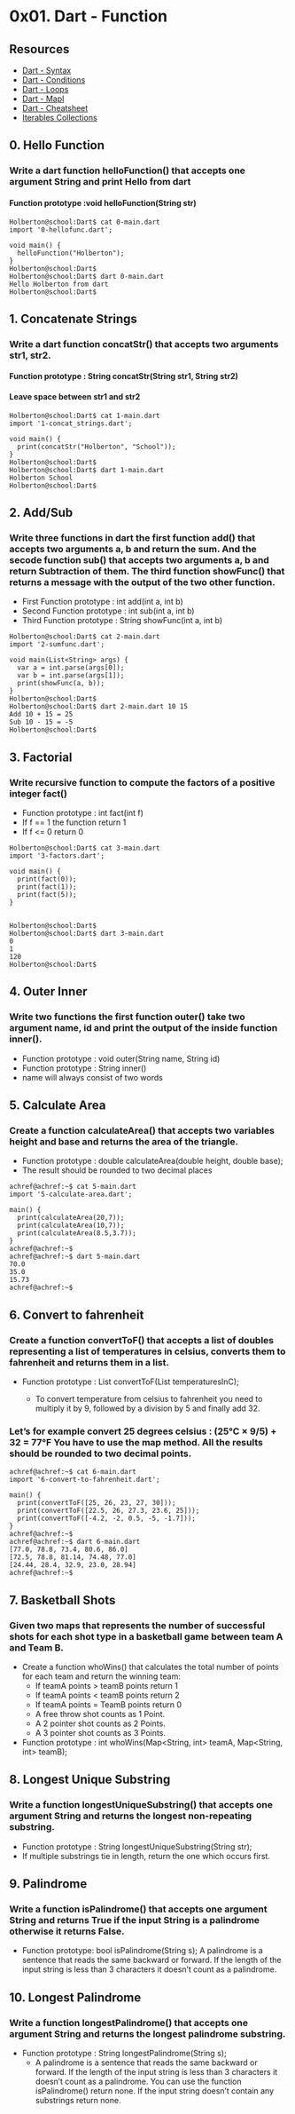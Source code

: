 # 0x01. Dart - Function
## Resources
- [Dart - Syntax](https://www.tutorialspoint.com/dart_programming/dart_programming_syntax.htm) 
- [Dart - Conditions](https://www.tutorialspoint.com/dart_programming/dart_programming_decision_making.htm)
- [Dart - Loops](https://www.tutorialspoint.com/dart_programming/dart_programming_loops.htm)
- [Dart - MapI](https://www.tutorialspoint.com/dart_programming/dart_programming_map.htm)
- [Dart - Cheatsheet](https://dart.dev/codelabs/dart-cheatsheet)
- [Iterables Collections](https://dart.dev/codelabs/iterables)
## 0. Hello Function
### Write a dart function helloFunction() that accepts one argument String and print Hello <str> from dart
#### Function prototype :void helloFunction(String str)
```
Holberton@school:Dart$ cat 0-main.dart
import '0-hellofunc.dart';

void main() {
  helloFunction("Holberton");
}
Holberton@school:Dart$
Holberton@school:Dart$ dart 0-main.dart
Hello Holberton from dart
Holberton@school:Dart$
```
## 1. Concatenate Strings
### Write a dart function concatStr() that accepts two arguments str1, str2.
#### Function prototype : String concatStr(String str1, String str2)
#### Leave space between str1 and str2
```
Holberton@school:Dart$ cat 1-main.dart
import '1-concat_strings.dart';

void main() {
  print(concatStr("Holberton", "School"));
}
Holberton@school:Dart$
Holberton@school:Dart$ dart 1-main.dart
Holberton School
Holberton@school:Dart$
```
## 2. Add/Sub
### Write three functions in dart the first function add() that accepts two arguments a, b and return the sum. And the secode function sub() that accepts two arguments a, b and return Subtraction of them. The third function showFunc() that returns a message with the output of the two other function.
* First Function prototype : int add(int a, int b)
* Second Function prototype : int sub(int a, int b)
* Third Function prototype : String showFunc(int a, int b)
```
Holberton@school:Dart$ cat 2-main.dart
import '2-sumfunc.dart';

void main(List<String> args) {
  var a = int.parse(args[0]);
  var b = int.parse(args[1]);
  print(showFunc(a, b));
}
Holberton@school:Dart$
Holberton@school:Dart$ dart 2-main.dart 10 15
Add 10 + 15 = 25
Sub 10 - 15 = -5
Holberton@school:Dart$
```
## 3. Factorial
### Write recursive function to compute the factors of a positive integer fact()
* Function prototype : int fact(int f)
* If f == 1 the function return 1
* If f <= 0 return 0
```
Holberton@school:Dart$ cat 3-main.dart
import '3-factors.dart';

void main() {
  print(fact(0));
  print(fact(1));
  print(fact(5));
}


Holberton@school:Dart$
Holberton@school:Dart$ dart 3-main.dart
0
1
120
Holberton@school:Dart$
```
## 4. Outer Inner
### Write two functions the first function outer() take two argument name, id and print the output of the inside function inner().
* Function prototype : void outer(String name, String id)
* Function prototype : String inner()
* name will always consist of two words
## 5. Calculate Area
### Create a function calculateArea() that accepts two variables height and base and returns the area of the triangle.
* Function prototype : double calculateArea(double height, double base);
* The result should be rounded to two decimal places
```
achref@achref:~$ cat 5-main.dart
import '5-calculate-area.dart';

main() {
  print(calculateArea(20,7));
  print(calculateArea(10,7));
  print(calculateArea(8.5,3.7));
}
achref@achref:~$
achref@achref:~$ dart 5-main.dart
70.0
35.0
15.73
achref@achref:~$
```
## 6. Convert to fahrenheit
### Create a function convertToF() that accepts a list of doubles representing a list of temperatures in celsius, converts them to fahrenheit and returns them in a list.
* Function prototype : List<double> convertToF(List<double> temperaturesInC);
    * To convert temperature from celsius to fahrenheit you need to multiply it by 9, followed by a division by 5 and finally add 32.
### Let’s for example convert 25 degrees celsius : (25°C × 9/5) + 32 = 77°F You have to use the map method. All the results should be rounded to two decimal points.
```
achref@achref:~$ cat 6-main.dart
import '6-convert-to-fahrenheit.dart';

main() {
  print(convertToF([25, 26, 23, 27, 30]));
  print(convertToF([22.5, 26, 27.3, 23.6, 25]));
  print(convertToF([-4.2, -2, 0.5, -5, -1.7]));
}
achref@achref:~$
achref@achref:~$ dart 6-main.dart
[77.0, 78.8, 73.4, 80.6, 86.0]
[72.5, 78.8, 81.14, 74.48, 77.0]
[24.44, 28.4, 32.9, 23.0, 28.94]
achref@achref:~$
```
## 7. Basketball Shots
### Given two maps that represents the number of successful shots for each shot type in a basketball game between team A and Team B.
* Create a function whoWins() that calculates the total number of points for each team and return the winning team:
    * If teamA points > teamB points return 1
    * If teamA points < teamB points return 2
    * If teamA points = TeamB points return 0
    * A free throw shot counts as 1 Point.
    * A 2 pointer shot counts as 2 Points.
    * A 3 pointer shot counts as 3 Points.
* Function prototype : int whoWins(Map<String, int> teamA, Map<String, int> teamB);
## 8. Longest Unique Substring
### Write a function longestUniqueSubstring() that accepts one argument String and returns the longest non-repeating substring.
* Function prototype : String longestUniqueSubstring(String str);
* If multiple substrings tie in length, return the one which occurs first.
## 9. Palindrome
### Write a function isPalindrome() that accepts one argument String and returns True if the input String is a palindrome otherwise it returns False.
* Function prototype: bool isPalindrome(String s); A palindrome is a sentence that reads the same backward or forward. If the length of the input string is less than 3 characters it doesn’t count as a palindrome.
## 10. Longest Palindrome
### Write a function longestPalindrome() that accepts one argument String and returns the longest palindrome substring.
* Function prototype : String longestPalindrome(String s);
    * A palindrome is a sentence that reads the same backward or forward. If the length of the input string is less than 3 characters it doesn’t count as a palindrome. You can use the function isPalindrome() return none. If the input string doesn’t contain any substrings return none.